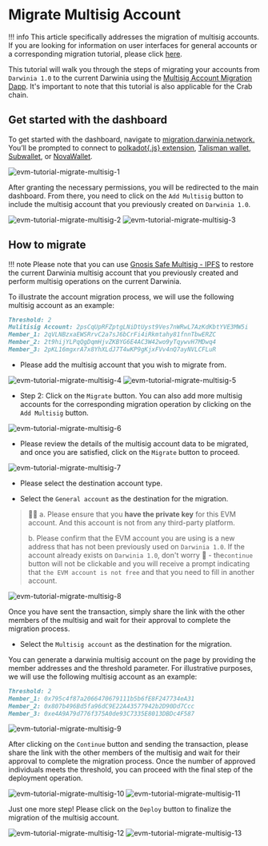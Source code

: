 # Migrate Multisig Account

!!! info
    This article specifically addresses the migration of multisig accounts. If you are looking for information on user interfaces for general accounts or a corresponding migration tutorial, please click [here](https://www.notion.so/Migrate-Generate-Account-66167771afba4768b6878907eb4e86bd?pvs=21).


This tutorial will walk you through the steps of migrating your accounts from `Darwinia 1.0` to the current Darwinia using the [Multisig Account Migration Dapp](https://migration.darwinia.network/#/multisig-home?network=Darwinia). It's important to note that this tutorial is also applicable for the Crab chain.

## Get started with the dashboard

To get started with the dashboard, navigate to [migration.darwinia.network.](https://migration.darwinia.network/#/multisig-home?network=Darwinia) You’ll be prompted to connect to [polkadot{.js} extension](https://polkadot.js.org/extension/), [Talisman wallet](https://www.talisman.xyz/), [Subwallet](https://subwallet.app/), or [NovaWallet](https://novawallet.io/).

![evm-tutorial-migrate-multisig-1](../../../images/evm-tutorial-migrate-multisig-1.png)

After granting the necessary permissions, you will be redirected to the main dashboard. From there, you need to click on the `Add Multisig` button to include the multisig account that you previously created on `Darwinia 1.0`.

![evm-tutorial-migrate-multisig-2](../../../images/evm-tutorial-migrate-multisig-2.png)
![evm-tutorial-migrate-multisig-3](../../../images/evm-tutorial-migrate-multisig-3.png)

## How to migrate

!!! note
    Please note that you can use [Gnosis Safe Multisig - IPFS](https://ipfs.io/ipfs/QmfRD4GuqZobNi2NT2C77a3UTQ452ffwstr4fjEJixUgjf/#/wallets) to restore the current Darwinia multisig account that you previously created and perform multisig operations on the current Darwinia.

To illustrate the account migration process, we will use the following multisig account as an example:

```markdown
Threshold: 2
Mulitisig Account: 2psCqUpRFZptgLNiDtUyst9Ves7nWRwL7AzKdKbtYVE3MW5i
Member_1: 2qVLNBzxaEWSRrvC2a7sJ6bCrFi4iRkmtahy81fnnTbwERZC
Member_2: 2t9hijYLPqQgDqmHjvZKBYG6E4AC3W42wo9yTqywvH7MDwq4
Member_3: 2pKL16mgxrA7x8YhXLdJ7T4wKP9gKjxFVv4nQ7ayNVLCFLuR
```

* Please add the multisig account that you wish to migrate from.

![evm-tutorial-migrate-multisig-4](../../../images/evm-tutorial-migrate-multisig-4.png)
![evm-tutorial-migrate-multisig-5](../../../images/evm-tutorial-migrate-multisig-5.png)

* Step 2: Click on the `Migrate` button. You can also add more multisig accounts for the corresponding migration operation by clicking on the `Add Multisig` button.

![evm-tutorial-migrate-multisig-6](../../../images/evm-tutorial-migrate-multisig-6.png)

* Please review the details of the multisig account data to be migrated, and once you are satisfied, click on the `Migrate` button to proceed.

![evm-tutorial-migrate-multisig-7](../../../images/evm-tutorial-migrate-multisig-7.png)

* Please select the destination account type.

* Select the `General account` as the destination for the migration.

> 🙋‍♂️ a. Please ensure that you **have the private key** for this EVM account. And this account is not from any third-party platform.
> 
> b. Please confirm that the EVM account you are using is a new address that has not been previously used on `Darwinia 1.0`. If the account already exists on `Darwinia 1.0`, don't worry 🤗 - the`continue` button will not be clickable and you will receive a prompt indicating that `the EVM account is not free` and that you need to fill in another account.

![evm-tutorial-migrate-multisig-8](../../../images/evm-tutorial-migrate-multisig-8.png)

Once you have sent the transaction, simply share the link with the other members of the multisig and wait for their approval to complete the migration process.

* Select the `Multisig account` as the destination for the migration.

You can generate a darwinia multisig account on the page by providing the member addresses and the threshold parameter. For illustrative purposes, we will use the following multisig account as an example:

```markdown
Threshold: 2
Member_1: 0x795c4f87a2066470679111b5b6fE8F247734eA31
Member_2: 0x807b496Bd5fa96dC9E22A43577942b2D90Dd7Ccc
Member_3: 0xe4A9A79d776f375A0de93C7335E8013DBDc4F587
```

![evm-tutorial-migrate-multisig-9](../../../images/evm-tutorial-migrate-multisig-9.png)

After clicking on the `Continue` button and sending the transaction, please share the link with the other members of the multisig and wait for their approval to complete the migration process. Once the number of approved individuals meets the threshold, you can proceed with the final step of the deployment operation.

![evm-tutorial-migrate-multisig-10](../../../images/evm-tutorial-migrate-multisig-10.png)
![evm-tutorial-migrate-multisig-11](../../../images/evm-tutorial-migrate-multisig-11.png)

Just one more step! Please click on the `Deploy` button to finalize the migration of the multisig account.

![evm-tutorial-migrate-multisig-12](../../../images/evm-tutorial-migrate-multisig-12.png)
![evm-tutorial-migrate-multisig-13](../../../images/evm-tutorial-migrate-multisig-13.png)
